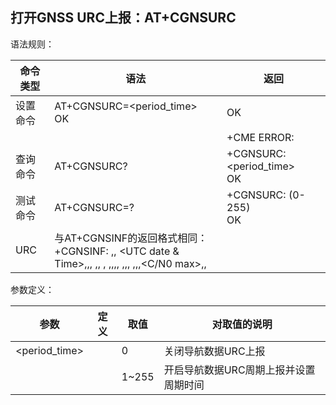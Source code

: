 ## 打开GNSS URC上报：AT+CGNSURC

语法规则：

| 命令类型 | 语法                                                         | 返回                           |
| -------- | ------------------------------------------------------------ | ------------------------------ |
| 设置命令 | AT+CGNSURC=<period_time> <br>OK                              | OK                             |
|          |                                                              | +CME ERROR:<err>               |
| 查询命令 | AT+CGNSURC?                                                  | +CGNSURC: <period_time> <br>OK |
| 测试命令 | AT+CGNSURC=?                                                 | +CGNSURC: (0-255)  <br>OK      |
| URC      | 与AT+CGNSINF的返回格式相同：<br>+CGNSINF: <GNSS run status>,<Fix status>, <UTC date & Time>,<Latitude>,<Longitude>, <MSL Altitude>,<Speed Over Ground>, <Course Over Ground>, <Fix Mode>,<Reserved1>,<HDOP>,<PDOP>, <VDOP>,<Reserved2>,<GNSS Satellites in View>, <GNSS Satellites Used>,<GLONASS Satellites Used>,<Reserved3>,<C/N0 max>,<HPA>,<VPA> |                                |

 

参数定义：

| 参数          | 定义 | 取值  | 对取值的说明                          |
| ------------- | ---- | ----- | ------------------------------------- |
| <period_time> |      | 0     | 关闭导航数据URC上报                   |
|               |      | 1~255 | 开启导航数据URC周期上报并设置周期时间 |
